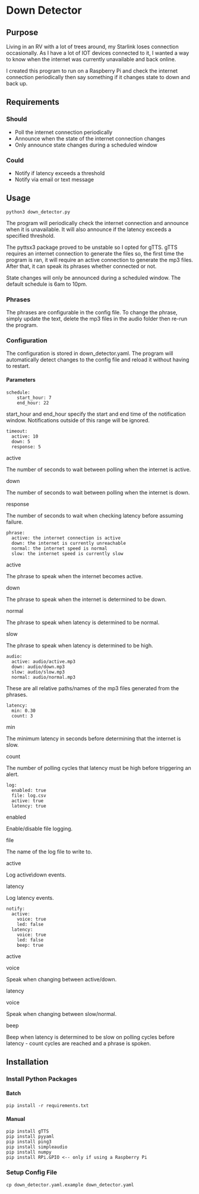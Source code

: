 # Down Detector

## Purpose

Living in an RV with a lot of trees around, my Starlink loses connection occasionally.
As I have a lot of IOT devices connected to it, I wanted a way to know when the internet 
was currently unavailable and back online.

I created this program to run on a Raspberry Pi and check the internet connection periodically
then say something if it changes state to down and back up.


## Requirements
### Should
* Poll the internet connection periodically
* Announce when the state of the internet connection changes
* Only announce state changes during a scheduled window

### Could
* Notify if latency exceeds a threshold
* Notify via email or text message


## Usage

    python3 down_detector.py
    
The program will periodically check the internet connection and announce when it is unavailable. It will
also announce if the latency exceeds a specified threshold.

The pyttsx3 package proved to be unstable so I opted for gTTS. gTTS requires an internet connection
to generate the files so, the first time the program is ran, it will require an active connection
to generate the mp3 files. After that, it can speak its phrases whether connected or not.

State changes will only be announced during a scheduled window. The default schedule is 6am to 10pm.

### Phrases
The phrases are configurable in the config file. To change the phrase, simply update
the text, delete the mp3 files in the audio folder then re-run the program.

### Configuration

The configuration is stored in down_detector.yaml.
The program will automatically detect changes to the config file and reload it without having to restart.

#### Parameters
```
schedule:
    start_hour: 7
    end_hour: 22
```
start_hour and end_hour specify the start and end time of the notification window. Notifications
outside of this range will be ignored.

```
timeout:
  active: 10
  down: 5
  response: 5
```
active

The number of seconds to wait between polling when the internet is active.

down

The number of seconds to wait between polling when the internet is down.

response

The number of seconds to wait when checking latency before assuming failure.

```
phrase:
  active: the internet connection is active
  down: the internet is currently unreachable
  normal: the internet speed is normal
  slow: the internet speed is currently slow
```

active

The phrase to speak when the internet becomes active.

down

The phrase to speak when the internet is determined to be down.

normal

The phrase to speak when latency is determined to be normal.

slow

The phrase to speak when latency is determined to be high.

```
audio:
  active: audio/active.mp3
  down: audio/down.mp3
  slow: audio/slow.mp3
  normal: audio/normal.mp3
```

These are all relative paths/names of the mp3 files generated
from the phrases.

```
latency:
  min: 0.30
  count: 3
```

min

The minimum latency in seconds before determining that the internet is slow.

count

The number of polling cycles that latency must be high before triggering
an alert.

```
log:
  enabled: true
  file: log.csv
  active: true
  latency: true
```

enabled

Enable/disable file logging.

file

The name of the log file to write to.

active

Log active\down events.

latency

Log latency events.

```
notify:
  active:
    voice: true
    led: false
  latency:
    voice: true
    led: false
    beep: true
```

active

voice

Speak when changing between active/down.

latency

voice

Speak when changing between slow/normal.

beep

Beep when latency is determined to be slow on polling cycles 
before latency - count cycles are reached and a phrase is spoken.

## Installation
### Install Python Packages
#### Batch
    pip install -r requirements.txt

#### Manual
    pip install gTTS
    pip install pyyaml
    pip install ping3
    pip install simpleaudio
    pip install numpy
    pip install RPi.GPIO <-- only if using a Raspberry Pi

### Setup Config File
    cp down_detector.yaml.example down_detector.yaml
